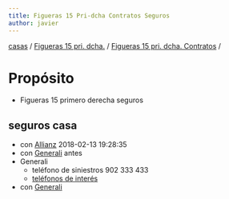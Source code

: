 ```yaml
---
title: Figueras 15 Pri-dcha Contratos Seguros
author: javier
---
```


 [casas](casas) / [Figueras 15 pri. dcha.](figueras15priDcha) / [Figueras 15 pri. dcha. Contratos](figueras15priDchaContratos) / 



# Propósito

* Figueras 15 primero derecha seguros

## seguros casa

* con [Allianz](/seguros#Allianz) 2018-02-13 19:28:35
* con [Generali](/seguros#Generali) antes
* Generali
  * teléfono de siniestros 902 333 433
  * [teléfonos de interés](http://www.generali.es/servicios/links-interes/contacte-con-nosotros/telefonos-interes)
* con [Generali](/pages/cuentas/cuentasPersonales#generali)